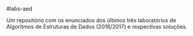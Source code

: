 #labs-aed

Um repositório com os enunciados dos últimos três laboratórios de Algoritmos de Estruturas de Dados (2016/2017) e respectivas soluções.
